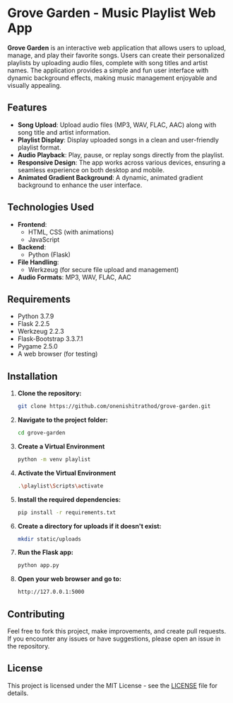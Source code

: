 # Grove Garden - Music Playlist Web App

**Grove Garden** is an interactive web application that allows users to upload, manage, and play their favorite songs. Users can create their personalized playlists by uploading audio files, complete with song titles and artist names. The application provides a simple and fun user interface with dynamic background effects, making music management enjoyable and visually appealing.

## Features

- **Song Upload**: Upload audio files (MP3, WAV, FLAC, AAC) along with song title and artist information.
- **Playlist Display**: Display uploaded songs in a clean and user-friendly playlist format.
- **Audio Playback**: Play, pause, or replay songs directly from the playlist.
- **Responsive Design**: The app works across various devices, ensuring a seamless experience on both desktop and mobile.
- **Animated Gradient Background**: A dynamic, animated gradient background to enhance the user interface.

## Technologies Used

- **Frontend**:
  - HTML, CSS (with animations)
  - JavaScript
- **Backend**:
  - Python (Flask)
- **File Handling**:
  - Werkzeug (for secure file upload and management)
- **Audio Formats**: MP3, WAV, FLAC, AAC

## Requirements

- Python 3.7.9
- Flask 2.2.5
- Werkzeug 2.2.3
- Flask-Bootstrap 3.3.7.1
- Pygame 2.5.0
- A web browser (for testing)

## Installation

1. **Clone the repository:**

   ```bash
   git clone https://github.com/onenishitrathod/grove-garden.git

2. **Navigate to the project folder:**

   ```bash
   cd grove-garden

3. **Create a Virtual Environment**

   ```bash
   python -m venv playlist

4. **Activate the Virtual Environment**
   
   ```bash
   .\playlist\Scripts\activate

3. **Install the required dependencies:**

   ```bash
   pip install -r requirements.txt

4. **Create a directory for uploads if it doesn't exist:**

   ```bash
   mkdir static/uploads

7. **Run the Flask app:**

   ```bash
   python app.py

8. **Open your web browser and go to:**

   ```bash
   http://127.0.0.1:5000

## Contributing

Feel free to fork this project, make improvements, and create pull requests. If you encounter any issues or have suggestions, please open an issue in the repository.

## License

This project is licensed under the MIT License - see the [LICENSE](LICENSE) file for details.
